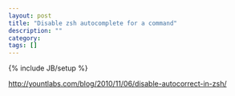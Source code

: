 ```yaml
---
layout: post
title: "Disable zsh autocomplete for a command"
description: ""
category: 
tags: []
---
```

{% include JB/setup %}

http://yountlabs.com/blog/2010/11/06/disable-autocorrect-in-zsh/
